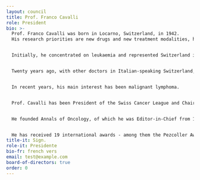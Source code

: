 ```yaml
---
layout: council
title: Prof. Franco Cavalli
role: President
bio: >-
  Prof. Franco Cavalli was born in Locarno, Switzerland, in 1942.
  His research priorities are new drugs and new treatment modalities, haematological malignancies, including lymphomas, and breast cancer.


  Initially, he concentrated on leukaemia and represented Switzerland in the Cancer and Leukaemia Group B. Later, his research focused on breast cancer.


  Twenty years ago, with other doctors in Italian-speaking Switzerland, he founded the Association for Medical Aid to Central America. Through this association, he has coordinated many projects in Nicaragua, El Salvador, Guatemala and Mexico. He is also President of the Southern New Drug Organisation.


  In recent years, his main interest has been malignant lymphoma. 


  Prof. Cavalli has been President of the Swiss Cancer League and Chairman of the Swiss Group for Clinical Cancer Research. He has also chaired the early clinical trials group of the European Organization for Research and Treatment of Cancer. For the last two decades, he has served on the scientific committee of the European School of Oncology.


  He founded Annals of Oncology, of which he was Editor-in-Chief from 1990 to 2000. 


  He has received 19 international awards - among them the Pezcoller Award in Trento, Italy, the New Drug Development Organization Honorary Award in Amsterdam, The Netherland  the Greidinger Award in Haifa, Israel, and the Waldman Award in Omaha, Nebraska, USA.
title-it: Sign.
role-it: Presidente
bio-fr: french vers
email: test@example.com
board-of-directors: true
order: 0
---
```



